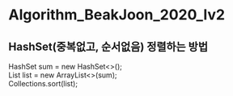 # Algorithm_BeakJoon_2020_lv2

## HashSet(중복없고, 순서없음) 정렬하는 방법 
HashSet<Integer> sum = new HashSet<>(); <br>
List<Integer> list = new ArrayList<>(sum); <br>
Collections.sort(list);

